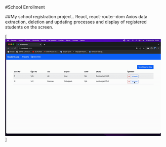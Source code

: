 #School Enrollment

##My school registration project.. React, react-router-dom Axios data extraction, deletion and updating processes and display of registered students on the screen.

[![Watch the video](okul.gif)]


